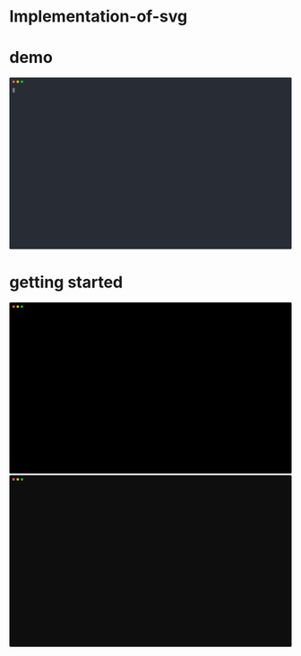 # Implementation-of-svg


# demo
![](img/demo.svg)
# getting started
![](img/record_gettingStart5.svg)
![](img/record_gettingStart_dark+.svg)